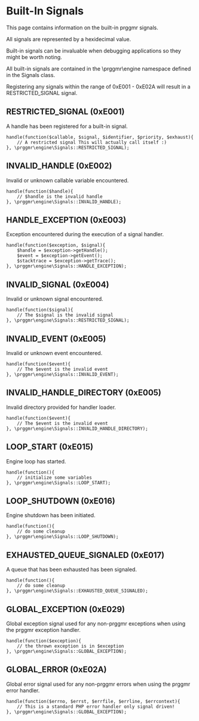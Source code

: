 # Built-In Signals
This page contains information on the built-in prggmr signals.

All signals are represented by a hexidecimal value.

Built-in signals can be invaluable when debugging applications so they might
be worth noting.

All built-in signals are contained in the \prggmr\engine namespace defined in 
the Signals class.

Registering any signals within the range of 0xE001 - 0xE02A will result in a
RESTRICTED_SIGNAL signal.

## RESTRICTED_SIGNAL (0xE001)
A handle has been registered for a built-in signal.

    handle(function($callable, $signal, $identifier, $priority, $exhaust){
        // A restricted signal This will actually call itself :)
    }, \prggmr\engine\Signals::RESTRICTED_SIGNAL);

## INVALID_HANDLE (0xE002)
Invalid or unknown callable variable encountered.

    handle(function($handle){
        // $handle is the invalid handle
    }, \prggmr\engine\Signals::INVALID_HANDLE);

## HANDLE_EXCEPTION (0xE003)
Exception encountered during the execution of a signal handler.

    handle(function($exception, $signal){
        $handle = $exception->getHandle();
        $event = $exception->getEvent();
        $stacktrace = $exception->getTrace();
    }, \prggmr\engine\Signals::HANDLE_EXCEPTION);

## INVALID_SIGNAL (0xE004)
Invalid or unknown signal encountered.

    handle(function($signal){
        // The $signal is the invalid signal
    }, \prggmr\engine\Signals::RESTRICTED_SIGNAL);

## INVALID_EVENT (0xE005)
Invalid or unknown event encountered.

    handle(function($event){
        // The $event is the invalid event
    }, \prggmr\engine\Signals::INVALID_EVENT);

## INVALID_HANDLE_DIRECTORY (0xE005)
Invalid directory provided for handler loader.

    handle(function($event){
        // The $event is the invalid event
    }, \prggmr\engine\Signals::INVALID_HANDLE_DIRECTORY);

## LOOP_START (0xE015)
Engine loop has started.

    handle(function(){
        // initialize some variables
    }, \prggmr\engine\Signals::LOOP_START);

## LOOP_SHUTDOWN (0xE016)
Engine shutdown has been initiated.

    handle(function(){
        // do some cleanup
    }, \prggmr\engine\Signals::LOOP_SHUTDOWN);

## EXHAUSTED_QUEUE_SIGNALED (0xE017)
A queue that has been exhausted has been signaled. 

    handle(function(){
        // do some cleanup
    }, \prggmr\engine\Signals::EXHAUSTED_QUEUE_SIGNALED);

## GLOBAL_EXCEPTION (0xE029)
Global exception signal used for any non-prggmr exceptions when using the prggmr
exception handler.

    handle(function($exception){
        // the thrown exception is in $exception
    }, \prggmr\engine\Signals::GLOBAL_EXCEPTION);

## GLOBAL_ERROR (0xE02A)
Global error signal used for any non-prggmr errors when using the prggmr
error handler.

    handle(function($errno, $errst, $errfile, $errline, $errcontext){
        // This is a standard PHP error handler only signal driven!
    }, \prggmr\engine\Signals::GLOBAL_EXCEPTION);